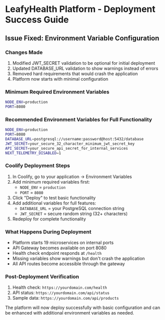 # LeafyHealth Platform - Deployment Success Guide

## Issue Fixed: Environment Variable Configuration

### Changes Made
1. Modified JWT_SECRET validation to be optional for initial deployment
2. Updated DATABASE_URL validation to show warnings instead of errors
3. Removed hard requirements that would crash the application
4. Platform now starts with minimal configuration

### Minimum Required Environment Variables
```bash
NODE_ENV=production
PORT=8080
```

### Recommended Environment Variables for Full Functionality
```bash
NODE_ENV=production
PORT=8080
DATABASE_URL=postgresql://username:password@host:5432/database
JWT_SECRET=your_secure_32_character_minimum_jwt_secret_key
API_SECRET=your_secure_api_secret_for_internal_services
NEXT_TELEMETRY_DISABLED=1
```

### Coolify Deployment Steps
1. In Coolify, go to your application → Environment Variables
2. Add minimum required variables first:
   - `NODE_ENV` = `production`
   - `PORT` = `8080`
3. Click "Deploy" to test basic functionality
4. Add additional variables for full features:
   - `DATABASE_URL` = your PostgreSQL connection string
   - `JWT_SECRET` = secure random string (32+ characters)
5. Redeploy for complete functionality

### What Happens During Deployment
- Platform starts 19 microservices on internal ports
- API Gateway becomes available on port 8080
- Health check endpoint responds at `/health`
- Missing variables show warnings but don't crash the application
- All API routes become accessible through the gateway

### Post-Deployment Verification
1. Health check: `https://yourdomain.com/health`
2. API status: `https://yourdomain.com/api/status`
3. Sample data: `https://yourdomain.com/api/products`

The platform will now deploy successfully with basic configuration and can be enhanced with additional environment variables as needed.